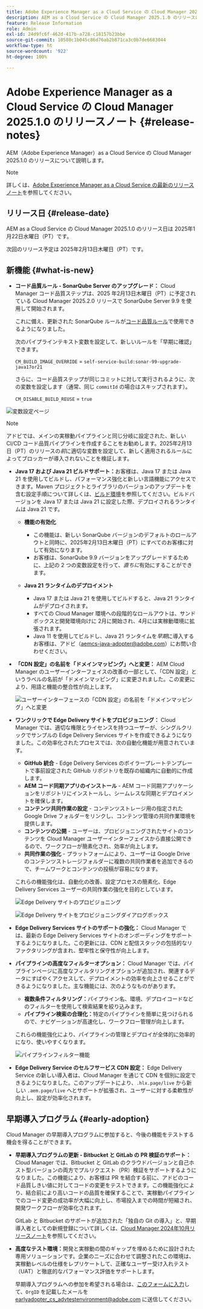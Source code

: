 ```yaml
---
title: Adobe Experience Manager as a Cloud Service の Cloud Manager 2025.1.0 のリリースノート
description: AEM as a Cloud Service の Cloud Manager 2025.1.0 のリリースについて説明します。
feature: Release Information
role: Admin
exl-id: 24d9fc6f-462d-417b-a728-c18157b23bbe
source-git-commit: 10580c1b045c86d76ab2b871ca3c0b7de6683044
workflow-type: ht
source-wordcount: '922'
ht-degree: 100%

---
```


# Adobe Experience Manager as a Cloud Service の Cloud Manager 2025.1.0 のリリースノート {#release-notes}

<!-- https://wiki.corp.adobe.com/pages/viewpage.action?pageId=3389843928 -->

AEM（Adobe Experience Manager）as a Cloud Service の Cloud Manager 2025.1.0 のリリースについて説明します。

>[!NOTE]
>
>詳しくは、[Adobe Experience Manager as a Cloud Service の最新のリリースノート](/help/release-notes/release-notes-cloud/release-notes-current.md)を参照してください。

## リリース日 {#release-date}

AEM as a Cloud Service の Cloud Manager 2025.1.0 のリリース日は 2025年1月22日水曜日（PT）です。

次回のリリース予定は 2025年2月13日木曜日（PT）です。


## 新機能 {#what-is-new}

* **コード品質ルール - SonarQube Server のアップグレード：** Cloud Manager コード品質ステップは、2025 年2月13日木曜日（PT）に予定されている Cloud Manager 2025.2.0 リリースで SonarQube Server 9.9 を使用して開始されます。

  これに備え、更新された SonarQube ルールが[コード品質ルール](/help/implementing/cloud-manager/code-quality-testing.md#understanding-code-quality-rules)で使用できるようになりました。

  次のパイプラインテキスト変数を設定して、新しいルールを「早期に確認」できます。

  `CM_BUILD_IMAGE_OVERRIDE` = `self-service-build:sonar-99-upgrade-java17or21`

  さらに、コード品質ステップが同じコミットに対して実行されるように、次の変数を設定します（通常、同じ `commitId` の場合はスキップされます）。

  `CM_DISABLE_BUILD_REUSE` = `true`

![変数設定ページ](/help/implementing/cloud-manager/release-notes/assets/variables-config.png)

>[!NOTE]
>
>アドビでは、メインの実稼動パイプラインと同じ分岐に設定された、新しい CI/CD コード品質パイプラインを作成することをお勧めします。2025年2月13日（PT）のリリースの&#x200B;*前*&#x200B;に適切な変数を設定して、新しく適用されるルールによってブロッカーが導入されないことを検証します。

* **Java 17 および Java 21 ビルドサポート：**&#x200B;お客様は、Java 17 または Java 21 を使用してビルドし、パフォーマンス強化と新しい言語機能にアクセスできます。Maven プロジェクトとライブラリのバージョンのアップデートを含む設定手順について詳しくは、[ビルド環境](/help/implementing/cloud-manager/getting-access-to-aem-in-cloud/build-environment-details.md)を参照してください。ビルドバージョンを Java 17 または Java 21 に設定した際、デプロイされるランタイムは Java 21 です。

   * **機能の有効化**
      * この機能は、新しい SonarQube バージョンのデフォルトのロールアウトと同時に、2025年2月13日木曜日（PT）にすべてのお客様に対して有効になります。
      * お客様は、SonarQube 9.9 バージョンをアップグレードするために、上記の 2 つの変数設定を行って、*直ちに*&#x200B;有効にすることができます。

   * **Java 21 ランタイムのデプロイメント**
      * Java 17 または Java 21 を使用してビルドすると、Java 21 ランタイムがデプロイされます。
      * すべての Cloud Manager 環境への段階的なロールアウトは、サンドボックスと開発環境向けに 2月に開始され、4月には実稼動環境に拡張されます。
      * Java 11 を使用してビルドし、Java 21 ランタイムを&#x200B;*早期*&#x200B;に導入するお客様は、アドビ（[aemcs-java-adopter@adobe.com](mailto:aemcs-java-adopter@adobe.com)）にお問い合わせください。

* **「CDN 設定」の名前を「ドメインマッピング」へと変更：** AEM Cloud Manager のユーザーインターフェイスの改善の一部として、「CDN 設定」というラベルの名前が「ドメインマッピング」に変更されました。この変更により、用語と機能の整合性が向上します。<!-- CMGR-64738 -->

  ![ユーザーインターフェースの「CDN 設定」の名前を「ドメインマッピング」へと変更](/help/implementing/cloud-manager/release-notes/assets/domain-mappings.png)

* **ワンクリックで Edge Delivery サイトをプロビジョニング：** Cloud Manager では、適切な権限とライセンスを持つユーザーが、シングルクリックでサンプルの Edge Delivery Services サイトを作成できるようになりました。この効率化されたプロセスでは、次の自動化機能が用意されています。

   * **GitHub 統合** - Edge Delivery Services のボイラープレートテンプレートで事前設定された GitHub リポジトリを既存の組織内に自動的に作成します。
   * **AEM コード同期アプリのインストール** - AEM コード同期アプリケーションをリポジトリにインストールし、シームレスな同期とデプロイメントを確保します。
   * **コンテンツ共同作業の設定** - コンテンツストレージ用の指定された Google Drive フォルダーをリンクし、コンテンツ管理の共同作業環境を提供します。
   * **コンテンツの公開** - ユーザーは、プロビジョニングされたサイトのコンテンツを Cloud Manager ユーザーインターフェイスから直接公開できるので、ワークフローが簡素化され、効率が向上します。
   * **共同作業の強化** - プラットフォームにより、ユーザーは Google Drive のコンテンツストレージフォルダーに複数の共同作業者を追加できるので、チームワークとコンテンツの投稿が容易になります。

  これらの機能強化は、自動化の改善、設定プロセスの簡素化、Edge Delivery Services ユーザーの共同作業の強化を目的としています。<!-- CMGR-59362 -->

  ![Edge Delivery サイトのプロビジョニング](/help/implementing/cloud-manager/release-notes/assets/eds-one-click-60.png)

  ![Edge Delivery サイトをプロビジョニングダイアログボックス](/help/implementing/cloud-manager/release-notes/assets/eds-provision-60.png)

* **Edge Delivery Services サイトのサポートの強化：** Cloud Manager では、最新の Edge Delivery Services サイトのオンボーディングをサポートするようになりました。この更新には、CDN と配信スタックの包括的なリファクタリングが含まれ、堅牢性と保守性が向上します。

* **パイプラインの高度なフィルターオプション：** Cloud Manager では、パイプラインページに高度なフィルタリングオプションが追加され、関連するデータにすばやくアクセスして、デプロイメントの効率を向上させることができるようになりました。主な機能には、次のようなものがあります。

   * **複数条件フィルタリング：**&#x200B;パイプライン名、環境、デプロイコードなどのフィルターを使用して検索結果を絞り込みます。
   * **パイプライン検索の合理化：**&#x200B;特定のパイプラインを簡単に見つけられるので、ナビゲーションが高速化し、ワークフロー管理が向上します。

  これらの機能強化により、パイプラインの管理とデプロイが全体的に効率的になり、使いやすくなります。

  ![パイプラインフィルター機能](/help/implementing/cloud-manager/release-notes/assets/pipeline-filters.png)

* **Edge Delivery Service のセルフサービス CDN 設定：** Edge Delivery Service の新しい導入者は、Cloud Manager を通じて CDN を個別に設定できるようになりました。このアップデートにより、`.hlx.page/live` から新しい `.aem.page/live` へとサポートが拡張され、ユーザーに対する柔軟性が向上し、設定が効率化されます。

## 早期導入プログラム {#early-adoption}

Cloud Manager の早期導入プログラムに参加すると、今後の機能をテストする機会を得ることができます。

* **早期導入プログラムの更新 - Bitbucket と GitLab の PR 検証のサポート：** Cloud Manager では、Bitbucket と GitLab のクラウドバージョンと自己ホスト型バージョンの両方でプルリクエスト（PR）検証をサポートするようになりました。この機能により、お客様は PR を結合する前に、アドビのコード品質しきい値に対してコードの変更をテストできます。この機能強化により、結合前により高いコードの品質を確保することで、実稼動パイプラインでのコード変更の成功率が大幅に向上し、市場投入までの時間が短縮され、開発ワークフローが効率化されます。

  GitLab と Bitbucket のサポートが追加された「独自の Git の導入」と、早期導入者としての新規登録について詳しくは、[Cloud Manager 2024年10月リリースノート](/help/implementing/cloud-manager/release-notes/2024/2024-10-0.md##gitlab-bitbucket)を参照してください。

* **高度なテスト環境：**&#x200B;開発と実稼動の間のギャップを埋めるために設計された専用ソリューションです。企業のニーズに合わせて調整されたこの環境は、実稼動レベルの仕様をレプリケートして、正確なユーザー受け入れテスト（UAT）と徹底的なパフォーマンス評価をサポートします。

  早期導入プログラムへの参加を希望される場合は、[このフォームに入力](https://nam04.safelinks.protection.outlook.com/?url=https%3A%2F%2Furldefense.com%2Fv3%2F__https%3A%2Fwww.feedbackprogram.adobe.com%2Fh%2Fs%2F6N425LYG1jQ1Nc0F20Zllt__%3B!!OgNkHJCYlf_CHg!fIp-QrZ9si3kcUIjRCniEzqAAa8FcU1iN34SGQFtlcQ36eUQXOZWbDHP7oZajqddgpuOMAVL5CQpkZ6ths76Qks8%24&amp;data=05%7C02%7Cpanchapa%40adobe.com%7Cf81bcaa4b20544f1818b08dccd07c78c%7Cfa7b1b5a7b34438794aed2c178decee1%7C0%7C0%7C638610680502164019%7CUnknown%7CTWFpbGZsb3d8eyJWIjoiMC4wLjAwMDAiLCJQIjoiV2luMzIiLCJBTiI6Ik1haWwiLCJXVCI6Mn0%3D%7C0%7C%7C%7C&amp;sdata=aGo6zz2ldPrta4lpvo3CLNENR5ghHDDCPbG1adUaNZQ%3D&amp;reserved=0)して、`OrgID` を記載したメールを [earlyadopter_cs_advtestenvironment@adobe.com](mailto:earlyadopter_cs_advtestenvironment@adobe.com) に送信してください。



<!-- ## Bug fixes -->




<!-- ## Known issues {#known-issues} -->
